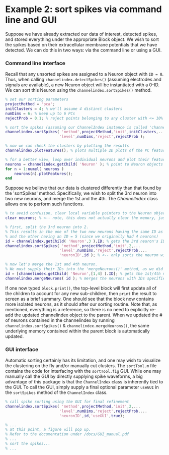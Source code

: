# Example 2: sort spikes via command line and GUI
Suppose we have already extracted our data of interest, detected spikes, and stored everything under the appropriate Block object. We wish to sort the spikes based on their extracellular membrane potentials that we have detected. We can do this in two ways: via the command line or using a GUI.

### Command line interface
Recall that any unsorted spikes are assigned to a Neuron object with `ID = 0`. Thus, when calling `channelindex.detectSpikes()` (assuming electrodes and signals are available), a new Neuron object will be instantiated with a 0-ID. We can sort this Neuron using the `channelindex.sortSpikes()` method.

``` matlab
% set our sorting parameters 
projectMethod = 'pca';
initClusters = 4; % we'll assume 4 distinct clusters
numDims = 6; % keep up to 6 PCs
rejectProb = 0.1; % reject points belonging to any cluster with <= 10% probability

% sort the spikes (assuming our ChannelIndex instance is called 'channelindex')
channelindex.sortSpikes( 'method',projectMethod,'init',initClusters,...
						'level',numDims,'reject',rejectProb );

% now we can check the clusters by plotting the results
channelindex.plotFeatures(); % plots multiple 2D plots of the PC features of the spikes, color-coded by neurons

% for a better view, loop over individual neurons and plot their features
neurons = channelindex.getChild( 'Neuron' ); % point to Neuron objects
for n = 1:numel( neurons )
	neurons(n).plotFeatures();
end
```

Suppose we believe that our data is clustered differently than that found by the 'sortSpikes' method. Specifically, we wish to split the 3rd neuron into two new neurons, and merge the 1st and the 4th. The *ChannelIndex* class allows one to perform such functions. 

``` matlab
% to avoid confusion, clear local variable pointers to the Neuron objects
clear neurons; % <-- note, this does not actually clear the memory, just the local pointer variable

% first, split the 3rd neuron into 2. 
% This results in the one of the two new neurons having the same ID as the neuron we just split, 
% and the other having an ID = 5 (since we originally had 4 neurons)
id = channelindex.getChild( 'Neuron',3 ).ID; % gets the 3rd neuron's ID
channelindex.sortSpikes( 'method',projectMethod,'init',2,...
						'level',numDims,'reject',rejectProb,...
						'neuronID',id ); % <-- only sorts the neuron with specified "neuronID" 

% now let's merge the 1st and 4th neuron. 
% We must supply their IDs into the 'mergeNeurons()' method, as we did above for the 'sortSpikes()' method
id = [channelindex.getChild( 'Neuron',[1,4] ).ID]; % gets the 1st/4th neurons' IDs, stored into a vector
channelindex.mergeNeurons( id ); % merges the neurons with IDs specified by the input argument
```

If one now typed `block.print()`, the top-level block will first update all of the children to account for any new sub-children, then `print` the result to screen as a brief summary. One should see that the block now contains more isolated neurons, as it should after our sorting routine. Note that, as mentioned, everything is a reference, so there is no need to explicitly re-add the updated channelindex object to the parent. When we updated the # of neurons contained in the channelindex by running `channelindex.sortSpikes()` & `channelindex.mergeNeurons()`, the same underlying memory contained within the parent block is automatically updated.

### GUI interface
Automatic sorting certainly has its limitation, and one may wish to visualize the clustering on the fly and/or manually cut clusters. The `sortTool.m` file contains the code for interfacing with the `sortTool.fig` GUI. While one may manually call the GUI by directly supplying spike waveforms, a big advantage of this package is that the `ChannelIndex` class is inherently tied to the GUI. To call the GUI, simply supply a final optional parameter `useGUI` in the `sortSpikes` method of the `ChannelIndex` class.

``` matlab
% call spike sorting using the GUI for final refinement
channelindex.sortSpikes( 'method',projectMethod,'init',2,...
                        'level',numDims,'reject',rejectProb,...
                        'neuronID',id,'useGUI',true);

% ... 
% at this point, a figure will pop up. 
% Refer to the documentation under /docs/GUI_manual.pdf
% ... 
% sort the spikes...
% ...
```
